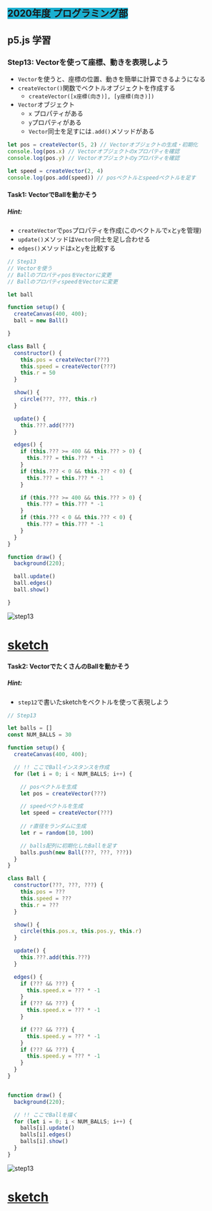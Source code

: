 ## <span style="background: #1aafd0">2020年度 プログラミング部</span>

## p5.js 学習

### Step13: Vectorを使って座標、動きを表現しよう

* `Vector`を使うと、座標の位置、動きを簡単に計算できるようになる
* `createVector()`関数でベクトルオブジェクトを作成する
  * `createVector([x座標(向き)], [y座標(向き)])`
* `Vector`オブジェクト
  * `x` プロパティがある
  * `y`プロパティがある
  * `Vector`同士を足すには`.add()`メソッドがある

```js
let pos = createVector(5, 2) // Vectorオブジェクトの生成・初期化
console.log(pos.x) // Vectorオブジェクトのxプロパティを確認
console.log(pos.y) // Vectorオブジェクトのyプロパティを確認

let speed = createVector(2, 4)
console.log(pos.add(speed)) // posベクトルとspeedベクトルを足す
```



#### Task1: VectorでBallを動かそう

##### Hint: 


* `createVector`で`pos`プロパティを作成(このベクトルで`x`と`y`を管理)
* `update()`メソッドは`Vector`同士を足し合わせる
* `edges()`メソッドは`x`と`y`を比較する



```js
// Step13
// Vectorを使う
// BallのプロパティposをVectorに変更
// BallのプロパティspeedをVectorに変更

let ball

function setup() {
  createCanvas(400, 400);
  ball = new Ball()

}

class Ball {
  constructor() {
    this.pos = createVector(???)
    this.speed = createVector(???)
    this.r = 50
  }

  show() {
    circle(???, ???, this.r)
  }

  update() {
    this.???.add(???)
  }

  edges() {
    if (this.??? >= 400 && this.??? > 0) {
      this.??? = this.??? * -1
    }
    if (this.??? < 0 && this.??? < 0) {
      this.??? = this.??? * -1
    }

    if (this.??? >= 400 && this.??? > 0) {
      this.??? = this.??? * -1
    }
    if (this.??? < 0 && this.??? < 0) {
      this.??? = this.??? * -1
    }
  }
}

function draw() {
  background(220);

  ball.update()
  ball.edges()
  ball.show()

}
```

![step13](pics/step13.png)

# [sketch](https://editor.p5js.org/sf_/present/5NjqwWjS2)



#### Task2: VectorでたくさんのBallを動かそう

##### Hint: 


* `step12`で書いたsketchをベクトルを使って表現しよう



```js
// Step13

let balls = []
const NUM_BALLS = 30

function setup() {
  createCanvas(400, 400);

  // !! ここでBallインスタンスを作成
  for (let i = 0; i < NUM_BALLS; i++) {

    // posベクトルを生成
    let pos = createVector(???)

    // speedベクトルを生成
    let speed = createVector(???)
    
    // r直径をランダムに生成
    let r = random(10, 100)

    // balls配列に初期化したBallを足す
    balls.push(new Ball(???, ???, ???))
  }
}

class Ball {
  constructor(???, ???, ???) {
    this.pos = ???
    this.speed = ???
    this.r = ???
  }

  show() {
    circle(this.pos.x, this.pos.y, this.r)
  }

  update() {
    this.???.add(this.???)
  }

  edges() {
    if (??? && ???) {
      this.speed.x = ??? * -1
    }
    if (??? && ???) {
      this.speed.x = ??? * -1
    }

    if (??? && ???) {
      this.speed.y = ??? * -1
    }
    if (??? && ???) {
      this.speed.y = ??? * -1
    }
  }
}


function draw() {
  background(220);

  // !! ここでBallを描く
  for (let i = 0; i < NUM_BALLS; i++) {
    balls[i].update()
    balls[i].edges()
    balls[i].show()
  }
}
```

![step13](pics/step12.png)

# [sketch](https://editor.p5js.org/sf_/sketches/LxIk8EaPw)


